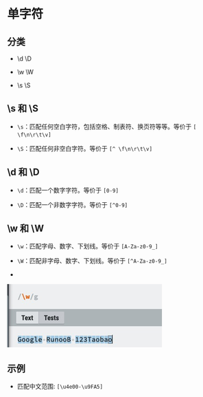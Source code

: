# 单字符

## 分类

- \d \D

- \w \W

- \s \S

## \s 和 \S

- `\s`：匹配任何空白字符，包括空格、制表符、换页符等等。等价于 `[ \f\n\r\t\v]`

- `\S`：匹配任何非空白字符。等价于 `[^ \f\n\r\t\v]`

## \d 和 \D

- `\d`：匹配一个数字字符。等价于 `[0-9]`

- `\D`：匹配一个非数字字符。等价于 `[^0-9]`

## \w 和 \W

- `\w`：匹配字母、数字、下划线。等价于 `[A-Za-z0-9_]`

- `\W`：匹配非字母、数字、下划线。等价于 `[^A-Za-z0-9_]`

*

![](image/w.jpg)

## 示例

- 匹配中文范围: `[\u4e00-\u9FA5]`
